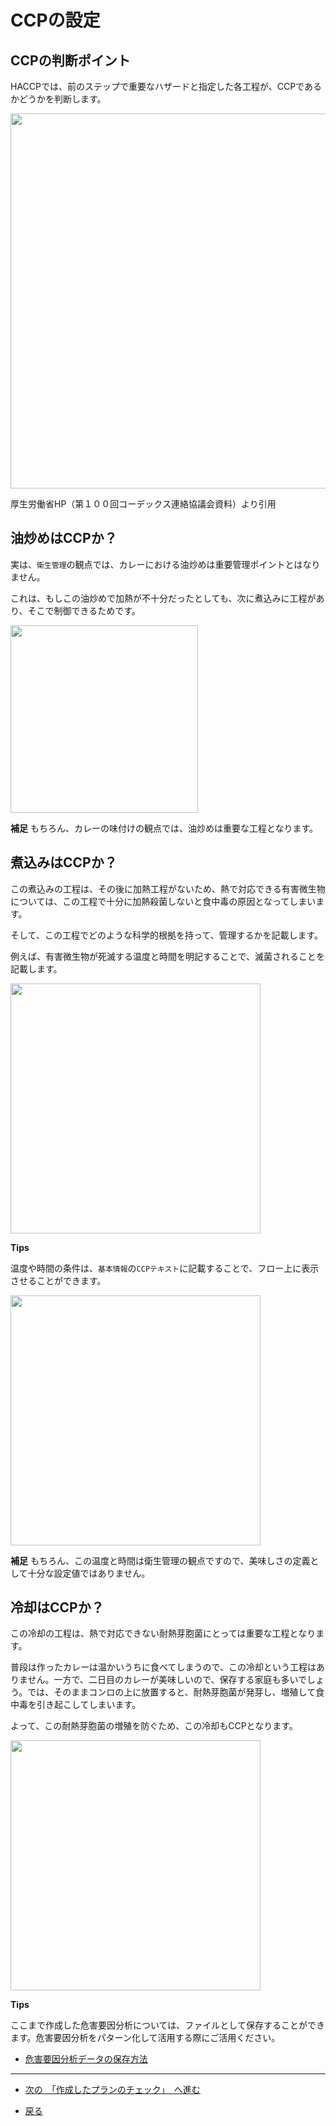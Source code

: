 # CCPの設定

## CCPの判断ポイント
HACCPでは、前のステップで重要なハザードと指定した各工程が、CCPであるかどうかを判断します。

<image width=600 src="https://res.cloudinary.com/fam-time/image/upload/v1676255741/SPICE/tutorial0041_avekai.png">


厚生労働省HP（第１００回コーデックス連絡協議会資料）より引用

## 油炒めはCCPか？
実は、`衛生管理`の観点では、カレーにおける油炒めは重要管理ポイントとはなりません。

これは、もしこの油炒めで加熱が不十分だったとしても、次に煮込みに工程があり、そこで制御できるためです。

<image width=300 src="https://res.cloudinary.com/fam-time/image/upload/v1676341976/SPICE/tutorial0042_tbstvp.png">


**補足**
もちろん、カレーの味付けの観点では、油炒めは重要な工程となります。

## 煮込みはCCPか？

この煮込みの工程は、その後に加熱工程がないため、熱で対応できる有害微生物については、この工程で十分に加熱殺菌しないと食中毒の原因となってしまいます。

そして、この工程でどのような科学的根拠を持って、管理するかを記載します。

例えば、有害微生物が死滅する温度と時間を明記することで、滅菌されることを記載します。

<image width=400 src="https://res.cloudinary.com/fam-time/image/upload/v1676342521/SPICE/tutorial0043_y0mu71.png">


**Tips**

温度や時間の条件は、`基本情報`の`CCPテキスト`に記載することで、フロー上に表示させることができます。

<image width=400 src="https://res.cloudinary.com/fam-time/image/upload/v1676342697/SPICE/tutorial0044_e5eegr.png">


**補足**
もちろん、この温度と時間は衛生管理の観点ですので、美味しさの定義として十分な設定値ではありません。

## 冷却はCCPか？

この冷却の工程は、熱で対応できない耐熱芽胞菌にとっては重要な工程となります。

普段は作ったカレーは温かいうちに食べてしまうので、この冷却という工程はありません。一方で、二日目のカレーが美味しいので、保存する家庭も多いでしょう。では、そのままコンロの上に放置すると、耐熱芽胞菌が発芽し、増殖して食中毒を引き起こしてしまいます。

よって、この耐熱芽胞菌の増殖を防ぐため、この冷却もCCPとなります。

<image width=400 src="https://res.cloudinary.com/fam-time/image/upload/v1676342945/SPICE/tutorial0045_wg8glj.png">


**Tips**

ここまで作成した危害要因分析については、ファイルとして保存することができます。危害要因分析をパターン化して活用する際にご活用ください。

- [危害要因分析データの保存方法](../help.md#043-危害要因分析データのダウンロード)

---

- [次の　「作成したプランのチェック」　へ進む](5.md)

- [戻る](index.md)
